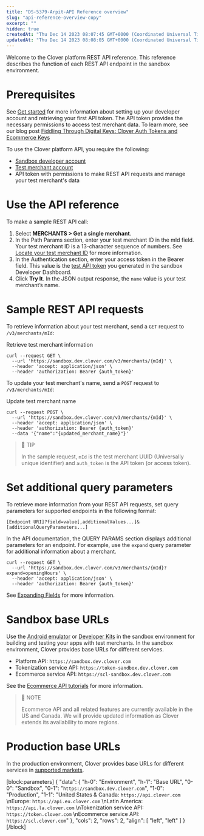 ```yaml
---
title: "DS-5379-Arpit-API Reference overview"
slug: "api-reference-overview-copy"
excerpt: ""
hidden: true
createdAt: "Thu Dec 14 2023 08:07:45 GMT+0000 (Coordinated Universal Time)"
updatedAt: "Thu Dec 14 2023 08:08:05 GMT+0000 (Coordinated Universal Time)"
---
```

Welcome to the Clover platform REST API reference. This reference describes the function of each REST API endpoint in the sandbox environment.

# Prerequisites

See [Get started](https://docs.clover.com/docs/select-an-integration) for more information about setting up your developer account and retrieving your first API token. The API token provides the necessary permissions to access test merchant data. To learn more, see our blog post [Fiddling Through Digital Keys: Clover Auth Tokens and Ecommerce Keys](https://medium.com/clover-platform-blog/understanding-clover-auth-tokens-and-ecommerce-keys-4e048827afa2)

To use the Clover platform API, you require the following:

- <a href="https://sandbox.dev.clover.com/developer-home/create-account" target="_blank">Sandbox developer account</a>
- [Test merchant account](https://docs.clover.com/docs/use-test-merchants-dashboard)
- API token with permissions to make REST API requests and manage your test merchant's data

# Use the API reference

To make a sample REST API call:

1. Select **MERCHANTS > Get a single merchant**.
2. In the Path Params section, enter your test merchant ID in the mId field. Your test merchant ID is a 13-character sequence of numbers. See [Locate your test merchant ID](doc:merchant-id-and-api-token-for-development#section-finding-your-test-merchant-id) for more information.
3. In the Authentication section, enter your access token in the Bearer field. This value is the [test API token](doc:create-an-api-token#section-generating-an-api-token) you generated in the sandbox Developer Dashboard.
4. Click **Try It**. In the JSON output response, the `name` value is your test merchant’s name.

# Sample REST API requests

To retrieve information about your test merchant, send a `GET` request to `/v3/merchants/mId`:

Retrieve test merchant information

```curl
curl --request GET \
  --url 'https://sandbox.dev.clover.com/v3/merchants/{mId}' \
  --header 'accept: application/json' \  
  --header 'authorization: Bearer {auth_token}'
```

To update your test merchant's name, send a `POST` request to `/v3/merchants/mId`:

Update test merchant name

```curl
curl --request POST \
  --url 'https://sandbox.dev.clover.com/v3/merchants/{mId}' \
  --header 'accept: application/json' \  
  --header 'authorization: Bearer {auth_token}'
  --data '{"name":"{updated_merchant_name}"}'
```

> 📘 TIP
> 
> In the sample request, `mId` is the test merchant UUID (Universally unique identifier) and `auth_token` is the API token (or access token).

# Set additional query parameters

To retrieve more information from your REST API requests, set query parameters for supported endpoints in the following format:

```text REST API query parameter syntax
[Endpoint URI]?field=value[,additionalValues...]&[additionalQueryParameters...]
```

In the API documentation, the QUERY PARAMS section displays additional parameters for an endpoint. For example, use the `expand` query parameter for additional information about a merchant.

```curl
curl --request GET \
  --url 'https://sandbox.dev.clover.com/v3/merchants/{mId}?expand=openingHours' \
  --header 'accept: application/json' \  
  --header 'authorization: Bearer {auth_token}'
```

See [Expanding Fields](https://docs.clover.com/docs/expanding-fields) for more information.

# Sandbox base URLs

Use the [Android emulator](https://docs.clover.com/docs/setting-up-an-android-emulator) or [Developer Kits](https://cloverdevkit.com/) in the sandbox environment for building and testing your apps with test merchants. In the sandbox environment, Clover provides base URLs for different services.

- Platform API: `https://sandbox.dev.clover.com`
- Tokenization service API: `https://token-sandbox.dev.clover.com`
- Ecommerce service API: `https://scl-sandbox.dev.clover.com` 

See the [Ecommerce API tutorials](doc:clover-development-basics-ecommerce) for more information.

> 📘 NOTE
> 
> Ecommerce API and all related features are currently available in the US and Canada. We will provide updated information as Clover extends its availability to more regions.

# Production base URLs

In the production environment, Clover provides base URLs for different services in [supported markets](https://docs.clover.com/docs/multiple-markets).

[block:parameters]
{
  "data": {
    "h-0": "Environment",
    "h-1": "Base URL",
    "0-0": "Sandbox",
    "0-1": "`https://sandbox.dev.clover.com`",
    "1-0": "Production",
    "1-1": "United States & Canada: `https://api.clover.com`  \nEurope: `https://api.eu.clover.com`  \nLatin America: `https://api.la.clover.com`  \nTokenization service API: `https://token.clover.com`  \nEcommerce service API: `https://scl.clover.com`"
  },
  "cols": 2,
  "rows": 2,
  "align": [
    "left",
    "left"
  ]
}
[/block]
